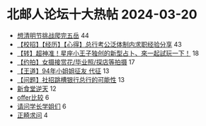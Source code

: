 # 北邮人论坛十大热帖 2024-03-20

- [想清明节挑战爬完五岳](https://bbs.byr.cn/article/Talking/6412597) 44
- [【校招】【经历】【心得】总行考公泛体制内求职经验分享](https://bbs.byr.cn/article/Job/2208930) 43
- [【转】超神准！星座小王子独创的新型占卜、來一起試玩一下！](https://bbs.byr.cn/article/Constellations/326533) 18
- [【约拍】女摄接赏花/毕业照/探店等拍摄](https://bbs.byr.cn/article/Photo/277455) 17
- [【王道】94年小姐姐征友 代征](https://bbs.byr.cn/article/Friends/2051511) 13
- [【问题】社招跳槽银行总行的可能性](https://bbs.byr.cn/article/WorkLife/1211742) 13
- [新食堂逆天](https://bbs.byr.cn/article/Picture/3359435) 12
- [offer比较](https://bbs.byr.cn/article/GoAbroad/396555) 6
- [请问学长学姐们](https://bbs.byr.cn/article/Communications/29660) 6
- [正畸求问](https://bbs.byr.cn/article/Health/229923) 4


